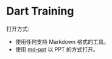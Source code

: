 Dart Training
=============

打开方式: 

- 使用任何支持 Markdown 格式的工具。
- 使用 [md-ppt](http://aiyanbo.github.io/md-ppt/player.html) 以 PPT 的方式打开。